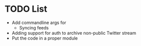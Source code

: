 # TODO List

* Add commandline args for
  * Syncing feeds 
* Adding support for auth to archive non-public Twitter stream
* Put the code in a proper module
